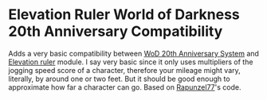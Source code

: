 # Elevation Ruler World of Darkness 20th Anniversary Compatibility

Adds a very basic compatibility between [WoD 20th Anniversary System](https://github.com/JohanFalt/Foundry_WoD20) and [Elevation ruler](https://github.com/caewok/fvtt-elevation-ruler) module.
I say very basic since it only uses multipliers of the jogging speed score of a character, therefore your mileage might vary, literally, by around one or two feet.
But it should be good enough to approximate how far a character can go.
Based on [Rapunzel77](https://github.com/Rapunzel77/dsa5-elevation-ruler-integration/commits?author=Rapunzel77)'s code.
